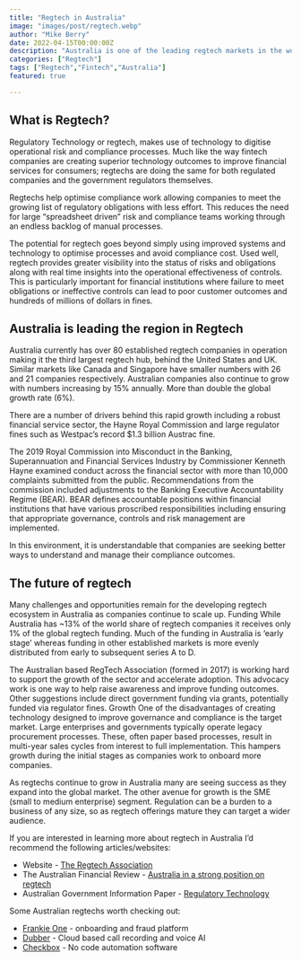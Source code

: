 ```yaml
---
title: "Regtech in Australia"
image: "images/post/regtech.webp"
author: "Mike Berry"
date: 2022-04-15T00:00:00Z
description: "Australia is one of the leading regtech markets in the world"
categories: ["Regtech"]
tags: ["Regtech","Fintech","Australia"]
featured: true

---
```


## What is Regtech?

Regulatory Technology or regtech, makes use of technology to digitise operational risk and compliance processes. Much like the way fintech companies are creating superior technology outcomes to improve financial services for consumers; regtechs are doing the same for both regulated companies and the government regulators themselves.

Regtechs help optimise compliance work allowing companies to meet the growing list of regulatory obligations with less effort. This reduces the need for large “spreadsheet driven” risk and compliance teams working through an endless backlog of manual processes.

The potential for regtech goes beyond simply using improved systems and technology to optimise processes and avoid compliance cost. Used well, regtech provides greater visibility into the status of risks and obligations along with real time insights into the operational effectiveness of controls. This is particularly important for financial institutions where failure to meet obligations or ineffective controls can lead to poor customer outcomes and hundreds of millions of dollars in fines.

## Australia is leading the region in Regtech

Australia currently has over 80 established regtech companies in operation making it the third largest regtech hub, behind the United States and UK. Similar markets like Canada and Singapore have smaller numbers with 26 and 21 companies respectively. Australian companies also continue to grow with numbers increasing by 15% annually. More than double the global growth rate (6%).

There are a number of drivers behind this rapid growth including a robust financial service sector, the Hayne Royal Commission and large regulator fines such as Westpac’s record $1.3 billion Austrac fine.

The 2019 Royal Commission into Misconduct in the Banking, Superannuation and Financial Services Industry by Commissioner Kenneth Hayne examined conduct across the financial sector with more than 10,000 complaints submitted from the public. Recommendations from the commission included adjustments to the Banking Executive Accountability Regime (BEAR). BEAR defines accountable positions within financial institutions that have various proscribed responsibilities including ensuring that appropriate governance, controls and risk management are implemented.

In this environment, it is understandable that companies are seeking better ways to understand and manage their compliance outcomes.

## The future of regtech

Many challenges and opportunities remain for the developing regtech ecosystem in Australia as companies continue to scale up.
Funding
While Australia has ~13% of the world share of regtech companies it receives only 1% of the global regtech funding. Much of the funding in Australia is ‘early stage’ whereas funding in other established markets is more evenly distributed from early to subsequent series A to D.

The Australian based RegTech Association (formed in 2017) is working hard to support the growth of the sector and accelerate adoption. This advocacy work is one way to help raise awareness and improve funding outcomes. Other suggestions include direct government funding via grants, potentially funded via regulator fines.
Growth
One of the disadvantages of creating technology designed to improve governance and compliance is the target market. Large enterprises and governments typically operate legacy procurement processes. These, often paper based processes, result in multi-year sales cycles from interest to full implementation. This hampers growth during the initial stages as companies work to onboard more companies.

As regtechs continue to grow in Australia many are seeing success as they expand into the global market. The other avenue for growth is the SME (small to medium enterprise) segment. Regulation can be a burden to a business of any size, so as regtech offerings mature they can target a wider audience.

If you are interested in learning more about regtech in Australia I’d recommend the following articles/websites:

- Website - [The Regtech Association](https://regtech.org.au/)
- The Australian Financial Review - [Australia in a strong position on regtech](https://www.afr.com/companies/financial-services/australia-in-a-strong-position-on-regtech-20210615-p581ad)
- Australian Government Information Paper - [Regulatory Technology](https://www.pc.gov.au/research/completed/regulatory-technology/regulatory-technology.pdf)

Some Australian regtechs worth checking out:
- [Frankie One](https://www.frankieone.com) - onboarding and fraud platform
- [Dubber](https://www.dubber.net/) - Cloud based call recording and voice AI 
- [Checkbox](https://www.checkbox.ai/) - No code automation software
